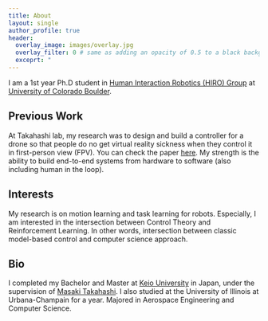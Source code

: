 ```yaml
---
title: About
layout: single
author_profile: true
header:
  overlay_image: images/overlay.jpg
  overlay_filter: 0 # same as adding an opacity of 0.5 to a black background
  exceprt: "                                                                               "
---
```


I am a 1st year Ph.D student in [Human Interaction Robotics (HIRO) Group](https://hiro-group.ronc.one) at [University of Colorado Boulder](https://www.colorado.edu/cs/).

## Previous Work

At Takahashi lab, my research was to design and build a controller for a drone so that people do no get virtual reality sickness when they control it in first-person view (FPV). You can check the paper [here](https://link.springer.com/article/10.1007/s10846-019-01054-6).
My strength is the ability to build end-to-end systems from hardware to software (also including human in the loop).

## Interests

My research is on motion learning and task learning for robots.
Especially, I am interested in the intersection between Control Theory and Reinforcement Learning.
In other words, intersection between classic model-based control and computer science approach.

## Bio

I completed my Bachelor and Master at [Keio University](https://www.keio.ac.jp/) in Japan, under the supervision of [Masaki Takahashi](http://www.yt.sd.keio.ac.jp).
I also studied at the University of Illinois at Urbana-Champain for a year. Majored in Aerospace Engineering and Computer Science.
